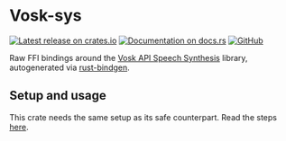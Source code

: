 # Vosk-sys

[![Latest release on crates.io](https://img.shields.io/crates/v/vosk-sys.svg)](https://crates.io/crates/vosk-sys)
[![Documentation on docs.rs](https://docs.rs/vosk-sys/badge.svg)](https://docs.rs/vosk-sys)
[![GitHub](https://img.shields.io/github/license/Bear-03/vosk-rs)](https://github.com/Bear-03/vosk-rs)

Raw FFI bindings around the [Vosk API Speech Synthesis](https://github.com/alphacep/vosk-api)
library, autogenerated via [rust-bindgen](https://github.com/rust-lang/rust-bindgen).

## Setup and usage 

This crate needs the same setup as its safe counterpart. Read the steps [here](../README.md).

